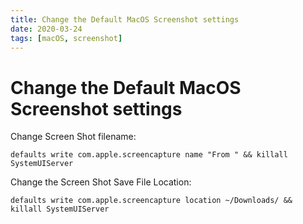 ```yaml
---
title: Change the Default MacOS Screenshot settings
date: 2020-03-24
tags: [macOS, screenshot]
---
```


# Change the Default MacOS Screenshot settings

Change Screen Shot filename:

```shell
defaults write com.apple.screencapture name "From " && killall SystemUIServer
```

Change the Screen Shot Save File Location:

```shell
defaults write com.apple.screencapture location ~/Downloads/ && killall SystemUIServer
```
